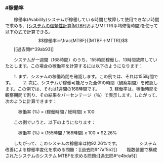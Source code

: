 ### #稼働率
　　稼働率(Avability)システムが稼働している時間と故障して使用できない時間で求める、[[システムの信頼性計算|MTBF]](平均故障間隔)およびMTTR(平均修復時間)を使って以下の式で計算できる。
　　
　　$$稼働率＝\frac{MTBF}{(MTBF＋MTTR)}$$
　　[[過去問#^39ab93]]

　　システムが一週間（168時間）のうち、155時間稼働し、13時間故障していたとします。この場合の稼働率を計算するには以下のようになります：

　　1. まず、システムの稼働時間を確認します。この例では、それは155時間です。
　　2. 次に、システムが稼働可能だった全体の時間（観察期間）を確認します。この例では、それは1週間の168時間です。
　　3. 稼働率は、稼働時間を観察期間で割り、その結果をパーセンテージ（％）で表示します。したがって、次のように計算できます：

　　　稼働率 (%) = (稼働時間 / 総時間) x 100

　　この例でいうと、以下のようになります：

　　　稼働率 (%) = (155時間 / 168時間) x 100 ≈ 92.26%

　　したがって、このシステムの稼働率は約92.26%です。
　　
　　システム改善による稼働率変化を求める問題：[[過去問#^7af5b2]]
　　複数装置で構成されたシステムのシステム MTBFを求める問題:[[過去問#^e4bda5]]
